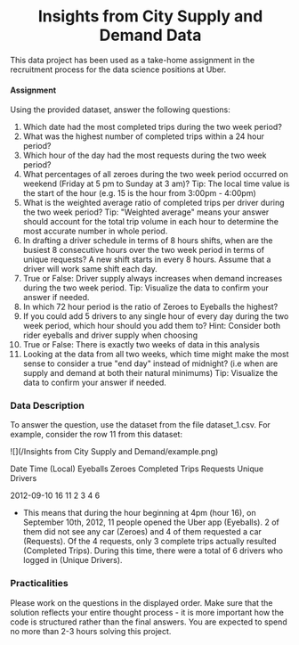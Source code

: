 <h1>
<center> Insights from City Supply and Demand Data </center></h1>

This data project has been used as a take-home assignment in the recruitment process for the data science positions at Uber.

#### Assignment
Using the provided dataset, answer the following questions:

1. Which date had the most completed trips during the two week period?
2. What was the highest number of completed trips within a 24 hour period?
3. Which hour of the day had the most requests during the two week period?
4. What percentages of all zeroes during the two week period occurred on weekend (Friday at 5 pm to Sunday at 3 am)? Tip: The local time value is the start of the hour (e.g. 15 is the hour from 3:00pm - 4:00pm)
5. What is the weighted average ratio of completed trips per driver during the two week period? Tip: "Weighted average" means your answer should account for the total trip volume in each hour to determine the most accurate number in whole period.
6. In drafting a driver schedule in terms of 8 hours shifts, when are the busiest 8 consecutive hours over the two week period in terms of unique requests? A new shift starts in every 8 hours. Assume that a driver will work same shift each day.
7. True or False: Driver supply always increases when demand increases during the two week period. Tip: Visualize the data to confirm your answer if needed.
8. In which 72 hour period is the ratio of Zeroes to Eyeballs the highest?
9. If you could add 5 drivers to any single hour of every day during the two week period, which hour should you add them to? Hint: Consider both rider eyeballs and driver supply when choosing
10. True or False: There is exactly two weeks of data in this analysis
11. Looking at the data from all two weeks, which time might make the most sense to consider a true "end day" instead of midnight? (i.e when are supply and demand at both their natural minimums) Tip: Visualize the data to confirm your answer if needed.
### Data Description
To answer the question, use the dataset from the file dataset_1.csv. For example, consider the row 11 from this dataset:

![](/Insights from City Supply and Demand/example.png)

Date	      Time (Local)	  Eyeballs	Zeroes	Completed Trips	Requests	Unique Drivers

2012-09-10	        16	         11	       2	     3	            4	           6
- This means that during the hour beginning at 4pm (hour 16), on September 10th, 2012, 11 people opened the Uber app (Eyeballs). 2 of them did not see any car (Zeroes) and 4 of them requested a car (Requests). Of the 4 requests, only 3 complete trips actually resulted (Completed Trips). During this time, there were a total of 6 drivers who logged in (Unique Drivers).

### Practicalities
Please work on the questions in the displayed order. Make sure that the solution reflects your entire thought process - it is more important how the code is structured rather than the final answers. You are expected to spend no more than 2-3 hours solving this project.
